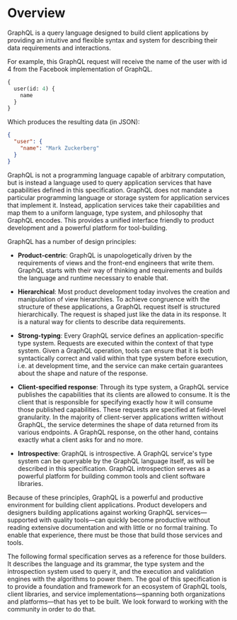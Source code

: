 # Overview

GraphQL is a query language designed to build client applications by providing
an intuitive and flexible syntax and system for describing their data
requirements and interactions.

For example, this GraphQL request will receive the name of the user with id 4
from the Facebook implementation of GraphQL.

```graphql example
{
  user(id: 4) {
    name
  }
}
```

Which produces the resulting data (in JSON):

```json example
{
  "user": {
    "name": "Mark Zuckerberg"
  }
}
```

GraphQL is not a programming language capable of arbitrary computation, but is
instead a language used to query application services that have
capabilities defined in this specification. GraphQL does not mandate a
particular programming language or storage system for application services that
implement it. Instead, application services take their capabilities and map them
to a uniform language, type system, and philosophy that GraphQL encodes.
This provides a unified interface friendly to product development and a powerful
platform for tool-building.

GraphQL has a number of design principles:

 * **Product-centric**: GraphQL is unapologetically driven by the requirements
   of views and the front-end engineers that write them. GraphQL starts with
   their way of thinking and requirements and builds the language and runtime
   necessary to enable that.

 * **Hierarchical**: Most product development today involves the creation and
   manipulation of view hierarchies. To achieve congruence with the structure
   of these applications, a GraphQL request itself is structured hierarchically.
   The request is shaped just like the data in its response. It is a natural way
   for clients to describe data requirements.

 * **Strong-typing**: Every GraphQL service defines an application-specific
   type system. Requests are executed within the context of that type system.
   Given a GraphQL operation, tools can ensure that it is both syntactically
   correct and valid within that type system before execution, i.e. at
   development time, and the service can make certain guarantees about the shape
   and nature of the response.

 * **Client-specified response**: Through its type system, a GraphQL service
   publishes the capabilities that its clients are allowed to consume. It is
   the client that is responsible for specifying exactly how it will consume
   those published capabilities. These requests are specified at field-level
   granularity. In the majority of client-server applications written without
   GraphQL, the service determines the shape of data returned from its various
   endpoints. A GraphQL response, on the other hand, contains exactly what a
   client asks for and no more.

 * **Introspective**: GraphQL is introspective. A GraphQL service's type system
   can be queryable by the GraphQL language itself, as will be described in this
   specification. GraphQL introspection serves as a powerful platform for
   building common tools and client software libraries.

Because of these principles, GraphQL is a powerful and productive environment
for building client applications. Product developers and designers building
applications against working GraphQL services—supported with quality tools—can
quickly become productive without reading extensive documentation and with
little or no formal training. To enable that experience, there must be those
that build those services and tools.

The following formal specification serves as a reference for those builders.
It describes the language and its grammar, the type system and the
introspection system used to query it, and the execution and validation engines
with the algorithms to power them. The goal of this specification is to provide
a foundation and framework for an ecosystem of GraphQL tools, client libraries,
and service implementations—spanning both organizations and platforms—that
has yet to be built. We look forward to working with the community
in order to do that.

